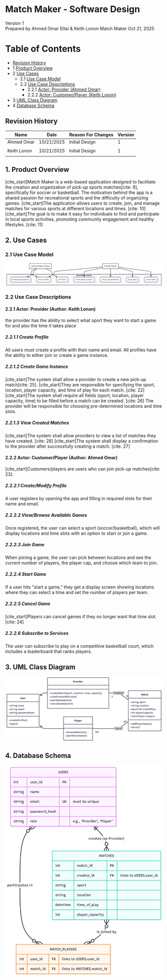 
# Match Maker - Software Design

Version 1  
Prepared by Ahmed Omar Eltai & Keith Lonon
Match Maker
Oct 21, 2025

Table of Contents
=================
* [Revision History](#revision-history)
* 1 [Product Overview](#1-product-overview)
* 2 [Use Cases](#2-use-cases)
  * 2.1 [Use Case Model](#21-use-case-model)
  * 2.2 [Use Case Descriptions](#22-use-case-descriptions)
    * 2.2.1 [Actor: Provider (Ahmed Omar)](#221-actor-provider-author-ahmed-omar)
    * 2.2.2 [Actor: Customer/Player (Keith Lonon)](#222-actor-customerplayer-author-keith-lonon)
* 3 [UML Class Diagram](#3-uml-class-diagram)
* 4 [Database Schema](#4-database-schema)

## Revision History
| Name | Date | Reason For Changes | Version |
| ---- | ------- | ------------------- | --------- |
| Ahmed Omar | 10/21/2025 | Initial Design | 1 |
| | | | |
| Keith Lonon | 10/21/2025| Initial Design | 1 |
| | | | |

## 1. Product Overview
[cite_start]Match Maker is a web-based application designed to facilitate the creation and organization of pick-up sports matches[cite: 9], specifically for soccer or basketball. The motivation behind the app is a shared passion for recreational sports and the difficulty of organizing games. [cite_start]The application allows users to create, join, and manage matches for various sports at different locations and times. [cite: 10] [cite_start]The goal is to make it easy for individuals to find and participate in local sports activities, promoting community engagement and healthy lifestyles. [cite: 11]

## 2. Use Cases
### 2.1 Use Case Model

![Use Case Model](use-case.png)

### 2.2 Use Case Descriptions


#### 2.2.1 Actor: Provider (Author: Keith Lonon)
the provider has the ability to select what sport they want to start a game for and also the time it takes place

##### 2.2.1.1 Create Profile
All users must create a profile with their name and email. All profiles have the ability to either join or create a game instance.

##### 2.2.1.2 Create Game Instance
[cite_start]The system shall allow a provider to create a new pick-up match[cite: 25]. [cite_start]They are responsible for specifying the sport, location, player capacity, and time of play for each match. [cite: 22] [cite_start]The system shall require all fields (sport, location, player capacity, time) to be filled before a match can be created. [cite: 26] The provider will be responsible for choosing pre-determined locations and time slots.

##### 2.2.1.3 View Created Matches
[cite_start]The system shall allow providers to view a list of matches they have created. [cite: 28] [cite_start]The system shall display a confirmation to the provider after successfully creating a match. [cite: 27]

#### 2.2.2 Actor: Customer/Player (Author: Ahmed Omar)
[cite_start]Customers/players are users who can join pick-up matches[cite: 23].

##### 2.2.2.1 Create/Modify Profile
A user registers by opening the app and filling in required slots for their name and email.

##### 2.2.2.2 View/Browse Available Games
Once registered, the user can select a sport (soccer/basketball), which will display locations and time slots with an option to start or join a game.

##### 2.2.2.3 Join Game
When joining a game, the user can pick between locations and see the current number of players, the player cap, and choose which team to join.

##### 2.2.2.4 Start Game
If a user hits "start a game," they get a display screen showing locations where they can select a time and set the number of players per team.

##### 2.2.2.5 Cancel Game
[cite_start]Players can cancel games if they no longer want that time slot. [cite: 24]

##### 2.2.2.6 Subscribe to Services
The user can subscribe to play on a competitive basketball court, which includes a leaderboard that ranks players.

## 3. UML Class Diagram

![UML Class Diagram](class-diagram.png)

## 4. Database Schema

![Database Schema](schema.png)
